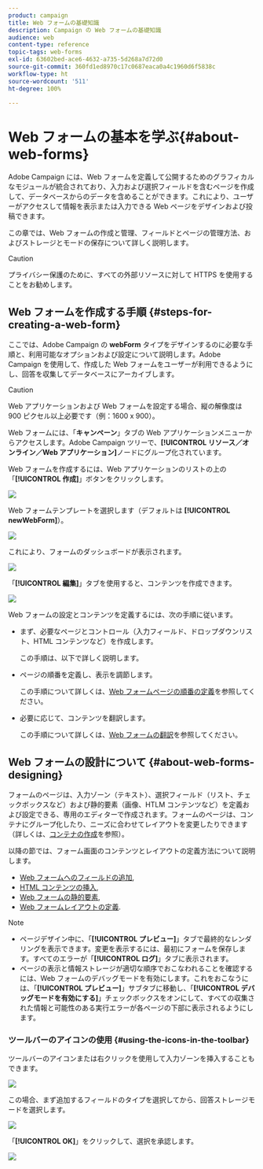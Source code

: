 ```yaml
---
product: campaign
title: Web フォームの基礎知識
description: Campaign の Web フォームの基礎知識
audience: web
content-type: reference
topic-tags: web-forms
exl-id: 63602bed-ace6-4632-a735-5d268a7d72d0
source-git-commit: 360fd1ed8970c17c0687eaca0a4c1960d6f5838c
workflow-type: ht
source-wordcount: '511'
ht-degree: 100%

---
```


# Web フォームの基本を学ぶ{#about-web-forms}

Adobe Campaign には、Web フォームを定義して公開するためのグラフィカルなモジュールが統合されており、入力および選択フィールドを含むページを作成して、データベースからのデータを含めることができます。これにより、ユーザーがアクセスして情報を表示または入力できる Web ページをデザインおよび投稿できます。

この章では、Web フォームの作成と管理、フィールドとページの管理方法、およびストレージとモードの保存について詳しく説明します。

>[!CAUTION]
>
>プライバシー保護のために、すべての外部リソースに対して HTTPS を使用することをお勧めします。

## Web フォームを作成する手順 {#steps-for-creating-a-web-form}

ここでは、Adobe Campaign の **webForm** タイプをデザインするのに必要な手順と、利用可能なオプションおよび設定について説明します。Adobe Campaign を使用して、作成した Web フォームをユーザーが利用できるようにし、回答を収集してデータベースにアーカイブします。

>[!CAUTION]
>
>Web アプリケーションおよび Web フォームを設定する場合、縦の解像度は 900 ピクセル以上必要です（例：1600 x 900）。

Web フォームには、「**キャンペーン**」タブの Web アプリケーションメニューからアクセスします。Adobe Campaign ツリーで、**[!UICONTROL リソース／オンライン／Web アプリケーション]**&#x200B;ノードにグループ化されています。

Web フォームを作成するには、Web アプリケーションのリストの上の「**[!UICONTROL 作成]**」ボタンをクリックします。

![](assets/webapp_create_new.png)

Web フォームテンプレートを選択します（デフォルトは **[!UICONTROL newWebForm]**）。

![](assets/s_ncs_admin_survey_select_template.png)

これにより、フォームのダッシュボードが表示されます。

![](assets/webapp_empty_dashboard.png)

「**[!UICONTROL 編集]**」タブを使用すると、コンテンツを作成できます。

![](assets/webapp_edit_tab.png)

Web フォームの設定とコンテンツを定義するには、次の手順に従います。

* まず、必要なページとコントロール（入力フィールド、ドロップダウンリスト、HTML コンテンツなど）を作成します。

   この手順は、以下で詳しく説明します。

* ページの順番を定義し、表示を調節します。

   この手順について詳しくは、[Web フォームページの順番の定義](defining-web-forms-page-sequencing.md)を参照してください。

* 必要に応じて、コンテンツを翻訳します。

   この手順について詳しくは、[Web フォームの翻訳](translating-a-web-form.md)を参照してください。

## Web フォームの設計について {#about-web-forms-designing}

フォームのページは、入力ゾーン（テキスト）、選択フィールド（リスト、チェックボックスなど）および静的要素（画像、HTLM コンテンツなど）を定義および設定できる、専用のエディターで作成されます。フォームのページは、コンテナにグループ化したり、ニーズに合わせてレイアウトを変更したりできます（詳しくは、[コンテナの作成](defining-web-forms-layout.md#creating-containers)を参照）。

以降の節では、フォーム画面のコンテンツとレイアウトの定義方法について説明します。

* [Web フォームへのフィールドの追加](adding-fields-to-a-web-form.md),
* [HTML コンテンツの挿入](static-elements-in-a-web-form.md#inserting-html-content),
* [Web フォームの静的要素](static-elements-in-a-web-form.md),
* [Web フォームレイアウトの定義](defining-web-forms-layout.md).

>[!NOTE]
>
>* ページデザイン中に、「**[!UICONTROL プレビュー]**」タブで最終的なレンダリングを表示できます。変更を表示するには、最初にフォームを保存します。すべてのエラーが「**[!UICONTROL ログ]**」タブに表示されます。
>* ページの表示と情報ストレージが適切な順序でおこなわれることを確認するには、Web フォームのデバッグモードを有効にします。これをおこなうには、「**[!UICONTROL プレビュー]**」サブタブに移動し、「**[!UICONTROL デバッグモードを有効にする]**」チェックボックスをオンにして、すべての収集された情報と可能性のある実行エラーが各ページの下部に表示されるようにします。

>



### ツールバーのアイコンの使用 {#using-the-icons-in-the-toolbar}

ツールバーのアイコンまたは右クリックを使用して入力ゾーンを挿入することもできます。

![](assets/s_ncs_admin_webform_add_selection.png)

この場合、まず追加するフィールドのタイプを選択してから、回答ストレージモードを選択します。

![](assets/s_ncs_admin_webform_select_storage.png)

「**[!UICONTROL OK]**」をクリックして、選択を承認します。

![](assets/s_ncs_admin_webform_confirm_storage.png)
